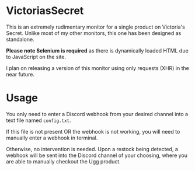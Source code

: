 # VictoriasSecret
This is an extremely rudimentary monitor for a single product on Victoria's Secret. Unlike most of my other monitors, this one has been designed as standalone.
<p><strong>Please note Selenium is required</strong> as there is dynamically loaded HTML due to JavaScript on the site.</p>
I plan on releasing a version of this monitor using only requests (XHR) in the near future.

# Usage
You only need to enter a Discord webhook from your desired channel into a text file named `config.txt`.

If this file is not present OR the webhook is not working, you will need to manually enter a webhook in terminal.

Otherwise, no intervention is needed. Upon a restock being detected, a webhook will be sent into the Discord channel of your choosing, where you are able to manually checkout the Ugg product.
